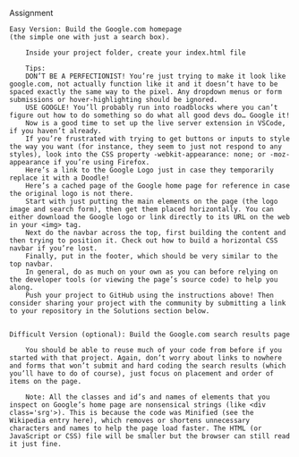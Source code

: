 Assignment


    Easy Version: Build the Google.com homepage
    (the simple one with just a search box).

        Inside your project folder, create your index.html file

        Tips:
        DON’T BE A PERFECTIONIST! You’re just trying to make it look like google.com, not actually function like it and it doesn’t have to be spaced exactly the same way to the pixel. Any dropdown menus or form submissions or hover-highlighting should be ignored.
        USE GOOGLE! You’ll probably run into roadblocks where you can’t figure out how to do something so do what all good devs do… Google it!
        Now is a good time to set up the live server extension in VSCode, if you haven’t already.
        If you’re frustrated with trying to get buttons or inputs to style the way you want (for instance, they seem to just not respond to any styles), look into the CSS property -webkit-appearance: none; or -moz-appearance if you’re using Firefox.
        Here’s a link to the Google Logo just in case they temporarily replace it with a Doodle!
        Here’s a cached page of the Google home page for reference in case the original logo is not there.
        Start with just putting the main elements on the page (the logo image and search form), then get them placed horizontally. You can either download the Google logo or link directly to its URL on the web in your <img> tag.
        Next do the navbar across the top, first building the content and then trying to position it. Check out how to build a horizontal CSS navbar if you’re lost.
        Finally, put in the footer, which should be very similar to the top navbar.
        In general, do as much on your own as you can before relying on the developer tools (or viewing the page’s source code) to help you along.
        Push your project to GitHub using the instructions above! Then consider sharing your project with the community by submitting a link to your repository in the Solutions section below.


    Difficult Version (optional): Build the Google.com search results page
    
        You should be able to reuse much of your code from before if you started with that project. Again, don’t worry about links to nowhere and forms that won’t submit and hard coding the search results (which you’ll have to do of course), just focus on placement and order of items on the page.

        Note: All the classes and id’s and names of elements that you inspect on Google’s home page are nonsensical strings (like <div class='srg'>). This is because the code was Minified (see the Wikipedia entry here), which removes or shortens unnecessary characters and names to help the page load faster. The HTML (or JavaScript or CSS) file will be smaller but the browser can still read it just fine.